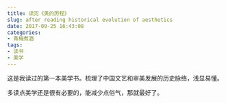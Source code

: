 ```yaml
---
title: 读完《美的历程》
slug: after reading historical evolution of aesthetics
date: 2017-09-25 16:43:08
categories:
- 青梅煮酒
tags:
- 读书
- 美学
---
```

这是我读过的第一本美学书。梳理了中国文艺和审美发展的历史脉络，浅显易懂。

多读点美学还是很有必要的，能减少点俗气，那就最好了。

